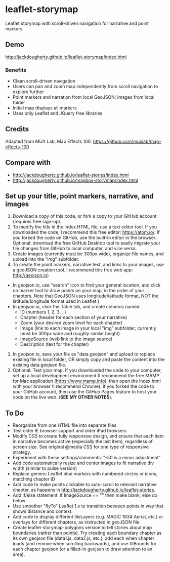 # leaflet-storymap
Leaflet storymap with scroll-driven navigation for narrative and point markers

## Demo
http://jackdougherty.github.io/leaflet-storymap/index.html

### Benefits
- Clean scroll-driven navigation
- Users can pan and zoom map independently from scroll navigation to explore further
- Point markers and narration from local GeoJSON; images from local folder
- Initial map displays all markers
- Uses only Leaflet and JQuery free libraries

## Credits
Adapted from MUX Lab, Map Effects 100: https://github.com/muxlab/map-effects-100

## Compare with
- http://jackdougherty.github.io/leaflet-stories/index.html
- http://jackdougherty.github.io/mapbox-storymap/index.html

## Set up your title, point markers, narrative, and images

1. Download a copy of this code, or fork a copy to your GitHub account (requires free sign-up).
1. To modify the title in the index.HTML file, use a text editor tool. If you downloaded the code, I recommend this free editor: https://atom.io/. If you forked the code on GitHub, use the built-in editor in the browser. Optional: download the free GitHub Desktop tool to easily migrate your file changes from GitHub to local computer, and vice versa.
1. Create images (currently must be 300px wide), organize file names, and upload into the "img" subfolder.
1. To create the point markers, narrative text, and links to your images, use a geoJSON creation tool. I recommend this free web app: http://geojson.io)
- In geojson.io, use "search" icon to find your general location, and click on marker tool to draw points on your map, in the order of your chapters. Note that GeoJSON uses longitude/latitude format, NOT the latitude/longitude format used in Leaflet.)
- In geojson.io, click the Table tab, and create columns named:
  - ID (numbers 1, 2, 3. . )
  - Chapter (header for each section of your narrative)
  - Zoom (your desired zoom level for each chapter)
  - Image (link to each image in your local "img" subfolder; currently must be 300px wide and roughly similar height)
  - ImageSource (web link to the image source)
  - Description (text for the chapter)

1. In geojson.io, save your file as "data.geojson" and upload to replace existing file in local folder, OR simply copy and paste the content into the existing data.geojson file.
1. Optional: Test your map. If you downloaded the code to your computer, set up a local development environment (I recommend the free MAMP for Mac application (https://www.mamp.info), then open the index.html with your browser (I recommend Chrome). If you forked the code to your GitHub account, then use the GitHub Pages feature to host your code on the live web. (**SEE MY OTHER NOTES**).

## To Do
- Reorganize from one HTML file into separate files
- Test older IE browser support and older iPad browsers
- Modify CSS to create fully responsive design, and ensure that each item in narrative becomes active (especially the last item), regardless of screen size. See original @media CSS for one type of responsive strategy.
- Experiment with these settings/comments: "-50 is a minor adjustment"
- Add code automatically resize and center images to fit narrative div width (similar to pulse version)
- Replace generic Leaflet blue markers with numbered circles or icons, matching chapter ID
- Add code to make points clickable to auto-scroll to relevant narrative chapter, as happens in http://jackdougherty.github.io/leaflet-stories.
- Add if/else statement: if ImageSource == "" then make blank; else do below
- Use smoother "flyTo" Leaflet 1.x to transition between points in way that shows distance and context.
- Add code to display different tileLayers (e.g. MAGIC 1934 Aerial, etc.) or overlays for different chapters, as instructed in geoJSON file.
- Create leaflet-storymap-polygons version to tell stories about map boundaries (rather than points). Try creating each boundary chapter as its own geojson file (data1.js, data2.js, etc.), add each when chapter loads (and remove when scrolling backwards), and use fitBounds for each chapter geojson (or a filled-in geojson to draw attention to an area).
